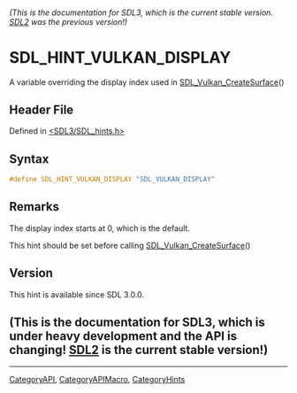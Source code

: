 ###### (This is the documentation for SDL3, which is the current stable version. [SDL2](https://wiki.libsdl.org/SDL2/) was the previous version!)
# SDL_HINT_VULKAN_DISPLAY

A variable overriding the display index used in [SDL_Vulkan_CreateSurface](SDL_Vulkan_CreateSurface)()

## Header File

Defined in [<SDL3/SDL_hints.h>](https://github.com/libsdl-org/SDL/blob/main/include/SDL3/SDL_hints.h)

## Syntax

```c
#define SDL_HINT_VULKAN_DISPLAY "SDL_VULKAN_DISPLAY"
```

## Remarks

The display index starts at 0, which is the default.

This hint should be set before calling
[SDL_Vulkan_CreateSurface](SDL_Vulkan_CreateSurface)()

## Version

This hint is available since SDL 3.0.0.

## (This is the documentation for SDL3, which is under heavy development and the API is changing! [SDL2](https://wiki.libsdl.org/SDL2/) is the current stable version!)



----
[CategoryAPI](CategoryAPI), [CategoryAPIMacro](CategoryAPIMacro), [CategoryHints](CategoryHints)

